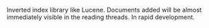 Inverted index library like Lucene. Documents added will be almost immediately visible in the reading threads.
In rapid development.
